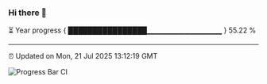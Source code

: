 ### Hi there 👋

⏳ Year progress { ████████████████▁▁▁▁▁▁▁▁▁▁▁▁▁▁ } 55.22 %

---

⏰ Updated on Mon, 21 Jul 2025 13:12:19 GMT

![Progress Bar CI](https://github.com/IshwaranRudhara/GIT-ACTION/workflows/Progress%20Bar%20CI/badge.svg)
